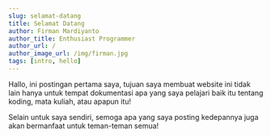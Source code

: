 ```yaml
---
slug: selamat-datang
title: Selamat Datang
author: Firman Mardiyanto
author_title: Enthusiast Programmer
author_url: /
author_image_url: /img/firman.jpg
tags: [intro, hello]
---
```


Hallo, ini postingan pertama saya, tujuan saya membuat website ini tidak lain hanya untuk tempat dokumentasi apa yang saya pelajari baik itu tentang koding, mata kuliah, atau apapun itu!

Selain untuk saya sendiri, semoga apa yang saya posting kedepannya juga akan bermanfaat untuk teman-teman semua!
